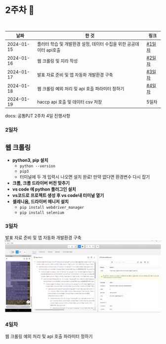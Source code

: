
# 2주차 🎀
<br>

| 날짜         | 한 것                                      | 링크            |
|------------|------------------------------------------|---------------|
| 2024-01-15 | 플러터 학습 및 개발환경 설정, 데이터 수집을 위한 공공데이터 api호출 | [#1일차](#1일차)  |
| 2024-01-16 | 웹 크롤링 및 지라 작성 | [#2일차](#2일차)  |
| 2024-01-17 | 발표 자료 준비 및 앱 자동화 개발환경 구축 | [#3일차](#3일차)  |
| 2024-01-18 | 웹 크롤링 예외 처리 및 api 호출 파라미터 정하기 | [#4일차](#4일차)  |
| 2024-01-19 | haccp api 호출 및 데이터 csv 저장 | 5일차  |
docs: 공통PJT 2주차 4일 진행사항
### 2일차
## 웹 크롤링
- **python3, pip 설치** 
    - ```python --version```
    - ```pip3```
    - 터미널에 두 개 입력시 나오면 설치 완료! 만약 없다면 환경변수 다시 잡기
- **크롬, 크롬 드라이버 버전 맞추기**
- **vs code 에 python 플러그인 설치**
- **vs코드로 프로젝트 생성 후 vs code내 터미널 열기**
- **셀레니움, 드라이버 메니저 설치**
    - ```pip install webdriver_manager```
    - ```pip install selenium```

### 3일차
발표 자료 준비 및 앱 자동화 개발환경 구축
<img src="img/appium.PNG">


### 4일차
웹 크롤링 예외 처리 및 api 호출 파라미터 정하기
